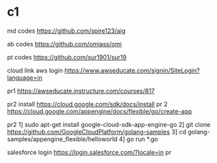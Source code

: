 # c1
md codes https://github.com/spire123/aig

ab codes https://github.com/omiass/omi

pt codes https://github.com/sur1901/sur19

cloud link aws login https://www.awseducate.com/signin/SiteLogin?language=in

pr1 https://awseducate.instructure.com/courses/817

pr2 install https://cloud.google.com/sdk/docs/install pr 2 https://cloud.google.com/appengine/docs/flexible/go/create-app

pr2      1] sudo apt-get install google-cloud-sdk-app-engine-go       2] git clone https://github.com/GoogleCloudPlatform/golang-samples          3] cd golang-samples/appengine_flexible/helloworld              4] go run *.go

salesforce login https://login.salesforce.com/?locale=in pr
